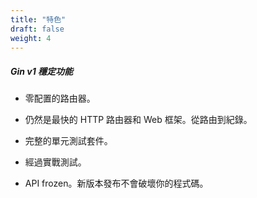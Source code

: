 ```yaml
---
title: "特色"
draft: false
weight: 4
---
```


##### Gin v1 穩定功能

- 零配置的路由器。

- 仍然是最快的 HTTP 路由器和 Web 框架。從路由到紀錄。

- 完整的單元測試套件。

- 經過實戰測試。

- API frozen。新版本發布不會破壞你的程式碼。
